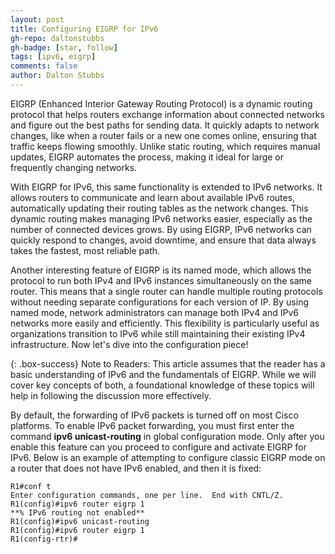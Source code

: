 ```yaml
---
layout: post
title: Configuring EIGRP for IPv6
gh-repo: daltonstubbs
gh-badge: [star, follow]
tags: [ipv6, eigrp]
comments: false
author: Dalton Stubbs
---
```


EIGRP (Enhanced Interior Gateway Routing Protocol) is a dynamic routing protocol that helps routers exchange information about connected networks and figure out the best paths for sending data. It quickly adapts to network changes, like when a router fails or a new one comes online, ensuring that traffic keeps flowing smoothly. Unlike static routing, which requires manual updates, EIGRP automates the process, making it ideal for large or frequently changing networks.

With EIGRP for IPv6, this same functionality is extended to IPv6 networks. It allows routers to communicate and learn about available IPv6 routes, automatically updating their routing tables as the network changes. This dynamic routing makes managing IPv6 networks easier, especially as the number of connected devices grows. By using EIGRP, IPv6 networks can quickly respond to changes, avoid downtime, and ensure that data always takes the fastest, most reliable path.

Another interesting feature of EIGRP is its named mode, which allows the protocol to run both IPv4 and IPv6 instances simultaneously on the same router. This means that a single router can handle multiple routing protocols without needing separate configurations for each version of IP. By using named mode, network administrators can manage both IPv4 and IPv6 networks more easily and efficiently. This flexibility is particularly useful as organizations transition to IPv6 while still maintaining their existing IPv4 infrastructure. Now let's dive into the configuration piece!

{: .box-success}
Note to Readers: This article assumes that the reader has a basic understanding of IPv6 and the fundamentals of EIGRP. While we will cover key concepts of both, a foundational knowledge of these topics will help in following the discussion more effectively.

By default, the forwarding of IPv6 packets is turned off on most Cisco platforms. To enable IPv6 packet forwarding, you must first enter the command **ipv6 unicast-routing** in global configuration mode. Only after you enable this feature can you proceed to configure and activate EIGRP for IPv6. Below is an example of attempting to configure classic EIGRP mode on a router that does not have IPv6 enabled, and then it is fixed:

```text
R1#conf t
Enter configuration commands, one per line.  End with CNTL/Z.
R1(config)#ipv6 router eigrp 1
**% IPv6 routing not enabled**
R1(config)#ipv6 unicast-routing 
R1(config)#ipv6 router eigrp 1
R1(config-rtr)#
```